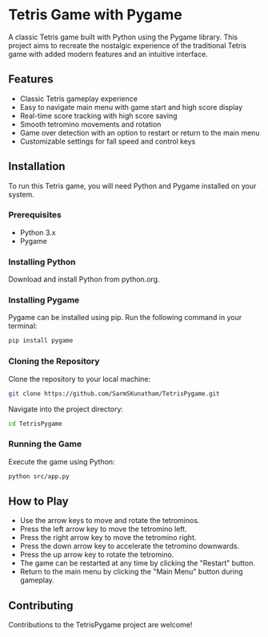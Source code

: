 # Tetris Game with Pygame

A classic Tetris game built with Python using the Pygame library. This project aims to recreate the nostalgic experience of the traditional Tetris game with added modern features and an intuitive interface.

## Features
- Classic Tetris gameplay experience
- Easy to navigate main menu with game start and high score display
- Real-time score tracking with high score saving
- Smooth tetromino movements and rotation
- Game over detection with an option to restart or return to the main menu
- Customizable settings for fall speed and control keys

## Installation
To run this Tetris game, you will need Python and Pygame installed on your system.

### Prerequisites
- Python 3.x
- Pygame

### Installing Python
Download and install Python from python.org.

### Installing Pygame
Pygame can be installed using pip. Run the following command in your terminal:

```bash
pip install pygame
```

### Cloning the Repository
Clone the repository to your local machine:

```bash
git clone https://github.com/SarmSKunatham/TetrisPygame.git
```
Navigate into the project directory:

```bash
cd TetrisPygame
```

### Running the Game
Execute the game using Python:

```bash
python src/app.py
```

## How to Play
- Use the arrow keys to move and rotate the tetrominos.
- Press the left arrow key to move the tetromino left.
- Press the right arrow key to move the tetromino right.
- Press the down arrow key to accelerate the tetromino downwards.
- Press the up arrow key to rotate the tetromino.
- The game can be restarted at any time by clicking the "Restart" button.
- Return to the main menu by clicking the "Main Menu" button during gameplay.

## Contributing
Contributions to the TetrisPygame project are welcome! 